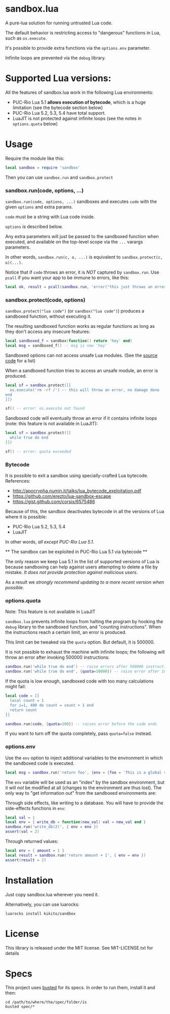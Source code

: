 sandbox.lua
===========

A pure-lua solution for running untrusted Lua code.

The default behavior is restricting access to "dangerous" functions in Lua, such as `os.execute`.

It's possible to provide extra functions via the `options.env` parameter.

Infinite loops are prevented via the `debug` library.

Supported Lua versions:
======================

All the features of sandbox.lua work in the following Lua environments:


* PUC-Rio Lua 5.1 **allows execution of bytecode**, which is a huge limitation (see the bytecode section below)
* PUC-Rio Lua 5.2, 5.3, 5.4 have total support.
* LuaJIT is not protected against infinite loops (see the notes in `options.quota` below)

Usage
=====

Require the module like this:

``` lua
local sandbox = require 'sandbox'
```

Then you can use `sandbox.run` and `sandbox.protect`

### sandbox.run(code, options, ...)

`sandbox.run(code, options, ...)` sandboxes and executes `code` with the given `options` and extra params.

`code` must be a string with Lua code inside.

`options` is described below.

Any extra parameters will just be passed to the sandboxed function when executed, and available on the top-level scope via the `...` varargs parameters.

In other words, `sandbox.run(c, o, ...)` is equivalent to `sandbox.protect(c, o)(...)`.

Notice that if `code` throws an error, it is *NOT* captured by `sandbox.run`. Use `pcall` if you want your app to be immune to errors, like this:

``` lua
local ok, result = pcall(sandbox.run, 'error("this just throws an error")')
```

### sandbox.protect(code, options)

`sandbox.protect("lua code")` (or `sandbox("lua code")`) produces a sandboxed function, without executing it.

The resulting sandboxed function works as regular functions as long as they don't access any insecure features:

```lua
local sandboxed_f = sandbox(function() return 'hey' end)
local msg = sandboxed_f() -- msg is now 'hey'
```

Sandboxed options can not access unsafe Lua modules. (See the [source code](https://github.com/kikito/sandbox.lua/blob/master/sandbox.lua#L35) for a list)

When a sandboxed function tries to access an unsafe module, an error is produced.

```lua
local sf = sandbox.protect([[
  os.execute('rm -rf /') -- this will throw an error, no damage done
end
]])

sf() -- error: os.execute not found
```

Sandboxed code will eventually throw an error if it contains infinite loops (note: this feature is not available in LuaJIT):

```lua
local sf = sandbox.protect([[
  while true do end
]])

sf() -- error: quota exceeded
```

### Bytecode

It is possible to exit a sandbox using specially-crafted Lua bytecode. References:

* http://apocrypha.numin.it/talks/lua_bytecode_exploitation.pdf
* https://github.com/erezto/lua-sandbox-escape
* https://gist.github.com/corsix/6575486

Because of this, the sandbox deactivates bytecode in all the versions of Lua where it is possible:

* PUC-Rio Lua 5.2, 5.3, 5.4
* LuaJIT

In other words, _all except PUC-Rio Lua 5.1_.

** The sandbox can be exploited in PUC-Rio Lua 5.1 via bytecode **

The only reason we keep Lua 5.1 in the list of supported versions of Lua is because
sandboxing can help against users attempting to delete a file by mistake. _It does not provide
protection against malicious users_.

As a result we _strongly recommend updating to a more recent version when possible_.

### options.quota

Note: This feature is not available in LuaJIT

`sandbox.lua` prevents infinite loops from halting the program by hooking the `debug` library to the sandboxed function, and "counting instructions". When
the instructions reach a certain limit, an error is produced.

This limit can be tweaked via the `quota` option. But default, it is 500000.

It is not possible to exhaust the machine with infinite loops; the following will throw an error after invoking 500000 instructions:

``` lua
sandbox.run('while true do end') -- raise errors after 500000 instructions
sandbox.run('while true do end', {quota=10000}) -- raise error after 10000 instructions
```

If the quota is low enough, sandboxed code with too many calculations might fail:

``` lua
local code = [[
  local count = 1
  for i=1, 400 do count = count + 1 end
  return count
]]

sandbox.run(code, {quota=100}) -- raises error before the code ends
```

If you want to turn off the quota completely, pass `quota=false` instead.


### options.env

Use the `env` option to inject additional variables to the environment in which the sandboxed code is executed.

```lua
local msg = sandbox.run('return foo', {env = {foo = 'This is a global var on the the environment'}})
```

The `env` variable will be used as an "index" by the sandbox environment, but it will *not* be modified at all (changes
to the environment are thus lost). The only way to "get information out" from the sandboxed environments are:

Through side effects, like writing to a database. You will have to provide the side-effects functions in `env`:

```lua
local val = 1
local env = { write_db = function(new_val) val = new_val end }
sandbox.run('write_db(2)', { env = env })
assert(val = 2)
```

Through returned values:

```lua
local env = { amount = 1 }
local result = sandbox.run('return amount + 1', { env = env })
assert(result = 2)
```

Installation
============

Just copy sandbox.lua wherever you need it.

Alternatively, you can use luarocks:

    luarocks install kikito/sandbox

License
=======

This library is released under the MIT license. See MIT-LICENSE.txt for details

Specs
=====

This project uses [busted](https://github.com/Olivine-Labs/busted) for its specs. In order to run them, install it and then:

```
cd /path/to/where/the/spec/folder/is
busted spec/*
```
